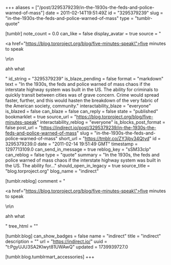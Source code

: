 +++
aliases = ["/post/3295379239/in-the-1930s-the-feds-and-police-warned-of-mass"]
date = 2011-02-14T19:51:49Z
id = "3295379239"
slug = "in-the-1930s-the-feds-and-police-warned-of-mass"
type = "tumblr-quote"

[tumblr]
note_count = 0.0
can_like = false
display_avatar = true
source = "<p><a href=\"https://blog.torproject.org/blog/five-minutes-speak\">five minutes to speak</a></p>\n\n<p>ahh what</p>"
id_string = "3295379239"
is_blaze_pending = false
format = "markdown"
text = "In the 1930s, the feds and police warned of mass chaos if the interstate highway system was built in the US. The ability for criminals to quickly transit between cities was of grave concern. Crime would spread faster, further, and this would hasten the breakdown of the very fabric of the American society, community."
interactability_blaze = "everyone"
is_blazed = false
can_blaze = false
can_reply = false
state = "published"
bookmarklet = true
source_url = "https://blog.torproject.org/blog/five-minutes-speak"
interactability_reblog = "everyone"
is_blocks_post_format = false
post_url = "https://indirect.io/post/3295379239/in-the-1930s-the-feds-and-police-warned-of-mass"
slug = "in-the-1930s-the-feds-and-police-warned-of-mass"
short_url = "https://tmblr.co/ZY3jby34Qtyd"
id = 3295379239.0
date = "2011-02-14 19:51:49 GMT"
timestamp = 1297713109.0
can_send_in_message = true
reblog_key = "sSM33clp"
can_reblog = false
type = "quote"
summary = "In the 1930s, the feds and police warned of mass chaos if the interstate highway system was built in the US. The ability for..."
should_open_in_legacy = true
source_title = "blog.torproject.org"
blog_name = "indirect"

[tumblr.reblog]
comment = "<p><a href=\"https://blog.torproject.org/blog/five-minutes-speak\">five minutes to speak</a></p>\n\n<p>ahh what</p>"
tree_html = ""

[tumblr.blog]
can_show_badges = false
name = "indirect"
title = "indirect"
description = ""
url = "https://indirect.io/"
uuid = "t:PgyUJU3SA2Klwyt81UWAwQ"
updated = 1739939727.0

[tumblr.blog.tumblrmart_accessories]
+++
